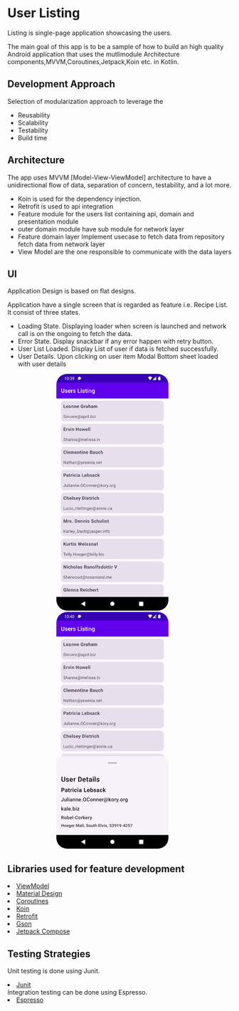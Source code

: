 # User Listing

Listing is single-page application showcasing the users.

The main goal of this app is to be a sample of how to build an high quality Android application that uses the mutlimodule Architecture components,MVVM,Coroutines,Jetpack,Koin etc. in Kotlin.

## Development Approach
Selection of modularization approach to leverage the
- Reusability
- Scalability
- Testability
- Build time

## Architecture
The app uses MVVM [Model-View-ViewModel] architecture to have a unidirectional flow of data, separation of concern, testability, and a lot more.
- Koin is used for the dependency injection.
- Retrofit is used to api integration
- Feature module for the users list containing api, domain and presentation module
- outer domain module have sub module for network layer
- Feature domain layer Implement usecase to fetch data from repository fetch data from network layer
- View Model are the one responsible to communicate with the data layers

## UI
Application Design is based on flat designs.

Application have a single screen that is regarded as feature i.e. Recipe List.
It consist of three states.

- Loading State. Displaying loader when screen is launched and network call is on the ongoing to fetch the data.
- Error State. Display snackbar if any error happen with retry button.
- User List Loaded. Display List of user if data is fetched successfully.
- User Details. Upon clicking on user item Modal Bottom sheet loaded with user details

<p align="center">
  <img  src="./screens/Main.png" width="50%">
&nbsp; &nbsp; &nbsp; &nbsp;
  <img  src="./screens/details.png" width="50%">
&nbsp; &nbsp; &nbsp; &nbsp;
</p>


## Libraries used for feature development

<li><a href="https://developer.android.com/topic/libraries/architecture/viewmodel">ViewModel</a></li>
<li><a href="https://material.io/develop/android/docs/getting-started/">Material Design</a></li>
<li><a href="https://developer.android.com/kotlin/coroutines">Coroutines</a></li>
<li><a href="https://insert-koin.io/">Koin</a></li>
<li><a href="https://square.github.io/retrofit/">Retrofit</a></li>
<li><a href="https://github.com/google/gson">Gson</a></li>
<li><a href="https://developer.android.com/jetpack/compose">Jetpack Compose</a></li>


## Testing Strategies
Unit testing is done using Junit.
<li><a href="https://github.com/junit-team/junit4">Junit</a></li>
Integration testing can be done using Espresso.
<li><a href="https://developer.android.com/training/testing/espresso">Espresso</a></li>